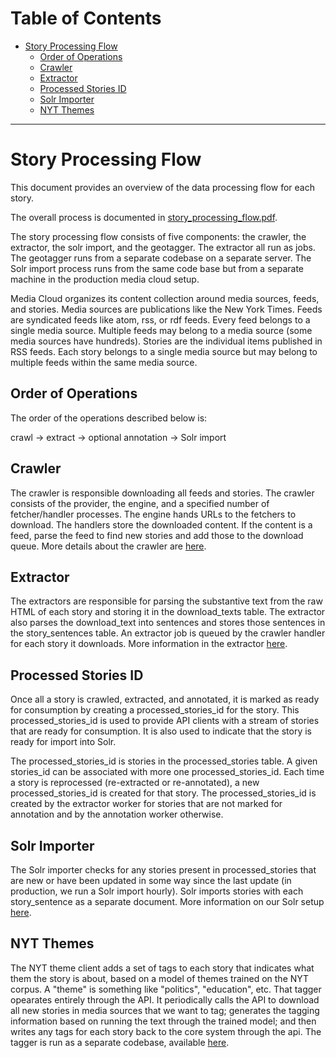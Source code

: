 <!-- MEDIACLOUD-TOC-START -->

Table of Contents
=================

   * [Story Processing Flow](#story-processing-flow)
      * [Order of Operations](#order-of-operations)
      * [Crawler](#crawler)
      * [Extractor](#extractor)
      * [Processed Stories ID](#processed-stories-id)
      * [Solr Importer](#solr-importer)
      * [NYT Themes](#nyt-themes)

----
<!-- MEDIACLOUD-TOC-END -->


Story Processing Flow
=====================

This document provides an overview of the data processing flow for each story.

The overall process is documented in [story_processing_flow.pdf](diagrams/story_processing_flow.pdf).

The story processing flow consists of five components: the crawler, the extractor, the solr
import, and the geotagger. The extractor all run as jobs. The geotagger runs from a separate codebase on a separate server.  The Solr import process runs from
the same code base but from a separate machine in the production media cloud setup.

Media Cloud organizes its content collection around media sources, feeds, and stories.  Media sources are publications
like the New York Times.  Feeds are syndicated feeds like atom, rss, or rdf feeds.  Every feed belongs to a single media
source.  Multiple feeds may belong to a media source (some media sources have hundreds).  Stories are the individual
items published in RSS feeds.  Each story belongs to a single media source but may belong to multiple feeds within
the same media source.

Order of Operations
------------------

The order of the operations described below is:

crawl -> extract -> optional annotation -> Solr import

Crawler
-------

The crawler is responsible downloading all feeds and stories.  The crawler consists of the provider, the engine, and
a specified number of fetcher/handler processes.  The engine hands URLs to the fetchers to download.  The handlers
store the downloaded content.  If the content is a feed, parse the feed to find new stories and add those to the
download queue.  More details about the crawler are [here](crawler.markdown).

Extractor
---------

The extractors are responsible for parsing the substantive text from the raw HTML of each story and storing it in the
download_texts table.  The extractor also parses the download_text into sentences and stores those sentences in the
story_sentences table.  An extractor job is queued by the crawler handler for each story it downloads.  More
information in the extractor [here](extractor.markdown).

Processed Stories ID
--------------------
Once all a story is crawled, extracted, and annotated, it is marked as ready for consumption by creating a
processed_stories_id for the story.  This processed_stories_id is used to provide API clients with a stream of stories
that are ready for consumption.  It is also used to indicate that the story is ready for import into Solr.  

The processed_stories_id is stories in the processed_stories table.  A given stories_id can be associated with more
one processed_stories_id.  Each time a story is reprocessed (re-extracted or re-annotated), a new processed_stories_id
is created for that story.  The processed_stories_id is created by the extractor worker for stories that are not marked
for annotation and by the annotation worker otherwise.

Solr Importer
-------------

The Solr importer checks for any stories present in processed_stories that are new or have been updated
in some way since the last update (in production, we run a Solr import hourly).  Solr imports stories with each
story_sentence as a separate document.  More information on our Solr setup [here](solr.markdown).

NYT Themes
----------
The NYT theme client adds a set of tags to each story that indicates what them the story is about, based on a model of 
themes trained on the NYT corpus. A "theme" is something like "politics", "education", etc. That tagger opearates entirely 
through the API.  It periodically calls the API to download all new stories in media sources that we want to tag; generates
the tagging information based on running the text through the trained model; and then writes any tags for each story back
to the core system through the api.
The tagger is run as a separate codebase, available
[here](https://github.com/mitmedialab/MediaCloud-NewsLabeller).
